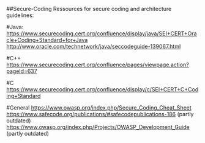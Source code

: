 ##Secure-Coding
Ressources for secure coding and architecture guidelines:

#Java:
https://www.securecoding.cert.org/confluence/display/java/SEI+CERT+Oracle+Coding+Standard+for+Java
http://www.oracle.com/technetwork/java/seccodeguide-139067.html

#C++
https://www.securecoding.cert.org/confluence/pages/viewpage.action?pageId=637

#C
https://www.securecoding.cert.org/confluence/display/c/SEI+CERT+C+Coding+Standard

#General
https://www.owasp.org/index.php/Secure_Coding_Cheat_Sheet
https://www.safecode.org/publications/#safecodepublications-186 (partly outdated)
https://www.owasp.org/index.php/Projects/OWASP_Development_Guide (partly outdated)
